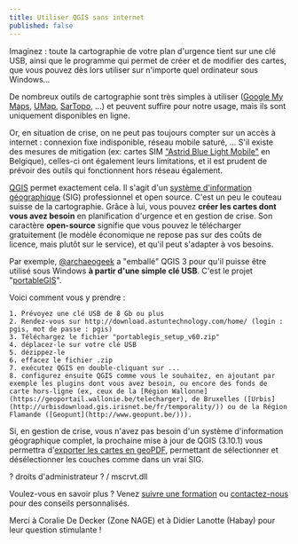 ```yaml
---
title: Utiliser QGIS sans internet
published: false
---
```


Imaginez : toute la cartographie de votre plan d'urgence tient sur une clé USB, ainsi que le programme qui permet de créer et de modifier des cartes, que vous pouvez dès lors utiliser sur n'importe quel ordinateur sous Windows...

De nombreux outils de cartographie sont très simples à utiliser ([Google My Maps](https://www.google.com/maps/d/), [UMap](https://umap.openstreetmap.fr/nl/), [SarTopo](https://sartopo.com/map.html), ...) et peuvent suffire pour notre usage, mais ils sont uniquement disponibles en ligne. 

Or, en situation de crise, on ne peut pas toujours compter sur un accès à internet : connexion fixe indisponible, réseau mobile saturé, ... S'il existe des mesures de mitigation (ex: cartes SIM ["Astrid Blue Light Mobile"](https://www.astrid.be/fr/services/blue-light-mobile) en Belgique), celles-ci ont également leurs limitations, et il est prudent de prévoir des outils qui fonctionnent hors réseau également.

[QGIS](https://www.qgis.org/)  permet exactement cela. Il s'agit d'un [système d'information géographique](https://fr.wikipedia.org/wiki/Syst%C3%A8me_d%27information_g%C3%A9ographique) (SIG) professionnel et open source. C'est un peu le couteau suisse de la cartographie. Grâce à lui, vous pouvez **créer les cartes dont vous avez besoin** en planification d'urgence et en gestion de crise. Son caractère **open-source** signifie que vous pouvez le télécharger gratuitement (le modèle économique ne repose pas sur des coûts de licence, mais plutôt sur le service), et qu'il peut s'adapter à vos besoins.

Par exemple, [@archaeogeek](https://gitlab.com/archaeogeek) a "emballé" QGIS 3 pour qu'il puisse être utilisé sous Windows **à partir d'une simple clé USB**. C'est le projet "[portableGIS](https://portablegis.xyz/post/get/)".

Voici comment vous y prendre :

	1. Prévoyez une clé USB de 8 Gb ou plus
	2. Rendez-vous sur http://download.astuntechnology.com/home/ (login : pgis, mot de passe : pgis) 
	3. Téléchargez le fichier "portablegis_setup_v60.zip"
	4. déplacez-le sur votre clé USB
	5. dézippez-le
	6. effacez le fichier .zip
	7. exécutez QGIS en double-cliquant sur ...
	8. configurez ensuite QGIS comme vous le souhaitez, en ajoutant par exemple les plugins dont vous avez besoin, ou encore des fonds de carte hors-ligne (ex, ceux de la [Région Wallonne](https://geoportail.wallonie.be/telecharger), de Bruxelles ([Urbis](http://urbisdownload.gis.irisnet.be/fr/temporality/)) ou de la Région Flamande ([Geopunt](http://www.geopunt.be/))).
	
Si, en gestion de crise, vous n'avez pas besoin d'un système d'information géographique complet, la prochaine mise à jour de QGIS (3.10.1) vous permettra d'[exporter les cartes en geoPDF](https://blog.my-poppy.eu/qgis3_10), permettant de sélectionner et désélectionner les couches comme dans un vrai SIG.

? droits d'administrateur ? / mscrvt.dll

Voulez-vous en savoir plus ? Venez [suivre une formation](https://blog.my-poppy.eu/workshops/) ou [contactez-nous](info@my-poppy.eu) pour des conseils personnalisés.

Merci à Coralie De Decker (Zone NAGE) et à Didier Lanotte (Habay) pour leur question stimulante !

